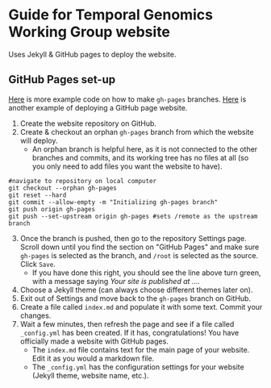 # Guide for Temporal Genomics Working Group website

Uses Jekyll & GitHub pages to deploy the website.

## GitHub Pages set-up

[Here](https://jiafulow.github.io/blog/2020/07/09/create-gh-pages-branch-in-existing-repo/) is more example code on how to make `gh-pages` branches.
[Here](https://guides.github.com/features/pages/) is another example of deploying a GitHub page website.

1. Create the website repository on GitHub.
2. Create & checkout an orphan `gh-pages` branch from which the website will deploy.
    * An orphan branch is helpful here, as it is not connected to the other branches and commits, and its working tree has no files at all (so you only need to add files you want the website to have).

```git
#navigate to repository on local computer
git checkout --orphan gh-pages
git reset --hard
git commit --allow-empty -m "Initializing gh-pages branch"
git push origin gh-pages
git push --set-upstream origin gh-pages #sets /remote as the upstream branch
```

3. Once the branch is pushed, then go to the repository Settings page. Scroll down until you find the section on "GitHub Pages" and make sure `gh-pages` is selected as the branch, and `/root` is selected as the source. Click `Save`.
    * If you have done this right, you should see the line above turn green, with a message saying *Your site is published at ....*
4. Choose a Jekyll theme (can always choose different themes later on).
5. Exit out of Settings and move back to the `gh-pages` branch on GitHub.
6. Create a file called `index.md` and populate it with some text. Commit your changes.
7. Wait a few minutes, then refresh the page and see if a file called `_config.yml` has been created. If it has, congratulations! You have officially made a website with GitHub pages.
    * The `index.md` file contains text for the main page of your website. Edit it as you would a markdown file.
    * The `_config.yml` has the configuration settings for your website (Jekyll theme, website name, etc.).
